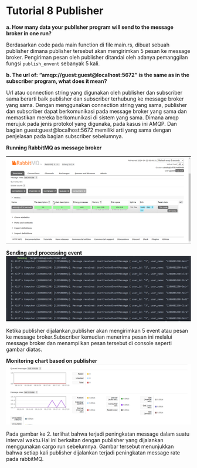 # Tutorial 8 Publisher

**a. How many data your publlsher program will send to the message broker in one
run?**

Berdasarkan code pada main function di file main.rs, dibuat sebuah publisher dimana publisher tersebut akan mengirimkan 5 pesan ke message broker. Pengiriman pesan oleh publisher ditandai oleh adanya pemanggilan fungsi `publish_envent` sebanyak 5 kali.

**b. The url of: “amqp://guest:guest@localhost:5672” is the same as in the subscriber
program, what does it mean?**

Url atau connection string yang digunakan oleh publisher dan subscriber sama berarti baik publisher dan subscriber terhubung ke message broker yang sama. Dengan menggunakan connection string yang sama, publisher dan subscriber dapat berkomunikasi pada message broker yang sama dan memastikan mereka berkomunikasi di sistem yang sama. Dimana amqp merujuk pada jenis protokol yang digunaka, pada kasus ini AMQP. Dan bagian guest:guest@localhost:5672 memiliki arti yang sama dengan penjelasan pada bagian subscriber sebelumnya.

**Running RabbitMQ as message broker**

![alt text](image-1.png)

**Sending and processing event**
![alt text](image-2.png)

Ketika publisher dijalankan,publisher akan mengirimkan 5 event atau pesan ke message broker.Subscriber kemudian menerima pesan ini melalui message broker dan menampilkan pesan tersebut di console seperti gambar diatas.

**Monitoring chart based on publisher**
![alt text](image-3.png)

Pada gambar ke 2. terlihat bahwa terjadi peningkatan message dalam suatu interval waktu.Hal ini berkaitan dengan publisher yang dijalankan menggunakan cargo run sebelumnya. Gambar tersebut menunjukkan bahwa setiap kali publisher dijalankan terjadi peningkatan message rate pada rabbitMQ.
